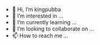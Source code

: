 - 👋 Hi, I’m kingpubba
- 👀 I’m interested in ...
- 🌱 I’m currently learning ...
- 💞️ I’m looking to collaborate on ...
- 📫 How to reach me ...

<!---
Kingpubba/kingpubba is a ✨ special ✨ repository because its `README.md` (this file) appears on your GitHub profile.
You can click the Preview link to take a look at your changes.
--->
